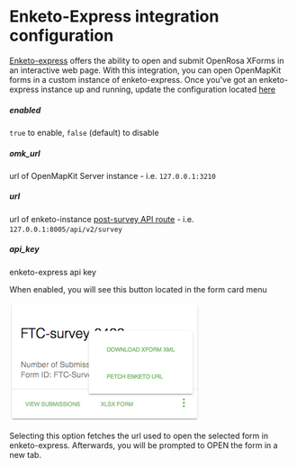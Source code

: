 # Enketo-Express integration configuration

[Enketo-express](https://github.com/kobotoolbox/enketo-express) offers the ability to open and submit OpenRosa XForms in an interactive web page.
With this integration, you can open OpenMapKit forms in a custom instance of enketo-express. Once you've got an
enketo-express instance up and running, update the configuration located [here](../jekyll/js/forms/forms.js)

##### enabled
`true` to enable, `false` (default) to disable

##### omk_url
url of OpenMapKit Server instance - i.e. `127.0.0.1:3210`

##### url

url of enketo-instance [post-survey API route](https://apidocs.enketo.org/v2/#/post-survey) - i.e. `127.0.0.1:8005/api/v2/survey`

##### api_key

enketo-express api key
    

When enabled, you will see this button located in the form card menu

![enketo-express menu link](./images/enketo-express-button.png)

Selecting this option fetches the url used to open the selected form in enketo-express. Afterwards, you will be prompted to OPEN the form in a new tab.


